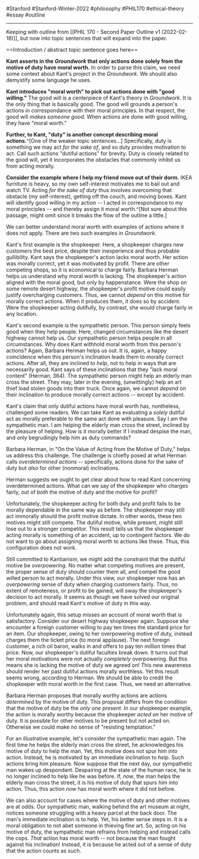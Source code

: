 #Stanford #Stanford-Winter-2022 #philosophy #PHIL170 #ethical-theory #essay #outline 
___
Keeping with outline from [[PHIL 170 - Second Paper Outline v1 (2022-02-18)]], but now into topic sentences that will expand into the paper.

==Introduction / abstract topic sentence goes here==

**Kant asserts in the *Groundwork* that only actions done solely from the motive of duty have moral worth.** In order to parse this claim, we need some context about Kant's project in the *Groundwork*. We should also demystify some language he uses.

**Kant introduces "moral worth" to pick out actions done with "good willing."** The good will is a centerpiece of Kant's theory in *Groundwork*. It is the only thing that is basically good. The good will grounds a person's actions in correspondance with their moral principles. In that respect, the good will *makes someone good*. When actions are done with good willing, they have "moral worth."

**Further, to Kant, "duty" is another concept describing moral actions.**^[One of the weaker topic sentences...] Specifically, duty is something we may act *for the sake of*, and so duty provides motivation to act. Call such actions "dutiful actions" for brevity. Duty is closely related to the good will, yet it incorporates the obstacles that commonly inhibit us from acting morally.

**Consider the example where I help my friend move out of their dorm.** IKEA furniture is heavy, so my own self-interest motivates me to bail out and watch TV. Acting *for the sake of duty* thus involves overcoming that obstacle (my self-interest), getting off the couch, and moving boxes. Kant will identify good willing in my action -- I acted in correspondance to my moral principles -- and thereby assign it moral worth.^[Not sure about this passage, might omit since it breaks the flow of the outline a little.]

We can better understand moral worth with examples of actions where it does not apply. There are two such examples in *Groundwork*.

Kant's first example is the shopkeeper. Here, a shopkeeper charges new customers the best price, despite their inexperience and thus probable gullibility. Kant says the shopkeeper's action lacks moral worth. Her action was morally correct, yet it was motivated by profit. There are other competing shops, so it is economical to charge fairly. Barbara Herman helps us understand why moral worth is lacking. The shopkeeper's action aligned with the moral good, but only by happenstance. Were the shop on some remote desert highway, the shopkeeper's profit motive could easily justify overcharging customers. Thus, we cannot *depend* on this motive for morally correct actions. When it produces them, it does so by accident. Were the shopkeeper acting dutifully, by contrast, she would charge fairly in any location.

Kant's second example is the sympathetic person. This person simply feels good when they help people. Here, changed circumstances like the desert highway cannot help us. Our sympathetic person helps people in all circumstances. Why does Kant withhold moral worth from this person's actions? Again, Barbara Herman helps us out. It is, again, a happy coincidence when this person's inclination leads them to morally correct actions. After all, they are inclined to *help*, not to help in ways that are necessarily good. Kant says of these inclinations that they "lack moral content" (Herman, 364). The sympathetic person might help an elderly man cross the street. They may, later in the evening, (unwittingly) help an art thief load stolen goods into their truck. Once again, we cannot *depend* on their inclination to produce morally correct actions -- except by accident.

Kant's claim that only dutiful actions have moral worth has, nontheless, challenged some readers. We can take Kant as evaluating a *solely* dutiful act as morally preferable to the same act done with pleasure. Say I am the sympathetic man. I am helping the elderly man cross the street, inclined by the pleasure of helping. How is it morally better if I instead despise the man, and only begrudingly help him as duty commands?

Barbara Herman, in "On the Value of Acting from the Motive of Duty," helps us address this challenge. The challenge is chiefly posed at what Herman calls *overdetermined actions* -- specifically, actions done for the sake of duty but *also* for other (nonmoral) inclinations.

Herman suggests we ought to get clear about how to read Kant concerning overdetermined actions. What can we say of the shopkeeper who charges fairly, out of *both* the motive of duty and the motive for profit?

Unfortunately, the shopkeeper acting for both duty and profit fails to be morally dependable in the same way as before. The shopkeeper may still act immorally should the profit motive dictate. In other words, these two motives might still compete. The dutiful motive, while present, might still lose out to a stronger competitor. This result tells us that the shopkeeper acting morally is something of an accident, up to contingent factors. We do not want to go about assigning moral worth to actions like these. Thus, this configuration does not work.

Still committed to Kantianism, we might add the constraint that the dutiful motive be *overpowering*. No matter what competing motives are present, the proper sense of duty should counter them all, and compel the good willed person to act morally. Under this view, our shopkeeper now has an *overpowering* sense of duty when charging customers fairly. Thus, no extent of remoteness, or profit to be gained, will sway the shopkeeper's decision to act morally. It seems as though we have solved our original problem, and should read Kant's motive of duty in this way.

Unfortunately again, this setup misses an account of moral worth that is satisfactory. Consider our desert highway shopkeeper again. Suppose she encounter a foreign customer willing to pay ten times the standard price for an item. Our shopkeeper, owing to her overpowering motive of duty, instead charges them the ticket price (to moral applause). The next foreign customer, a rich oil baron, walks in and offers to pay ten *million* times that price. Now, our shopkeeper's dutiful faculties break down. It turns out that her moral motivations were not actually *completely* overpowering. But this means she is lacking the motive of duty we agreed on! This new awareness should render her past dutiful actions morally worthless. Yet this result seems wrong, according to Herman. We should be able to credit the shopkeeper with moral worth in the first case. Thus, we need an alternative.

Barbara Herman proposes that morally worthy actions are actions *determined* by the motive of duty. This proposal differs from the condition that the motive of duty be the *only one present*. In our shopkeeper example, the action is morally worthy because the shopkeeper *acted on* her motive of duty. It is possible for other motives to be present but not acted on. Otherwise we could make no sense of "resisting temptation."

For an illustrative example, let's consider the sympathetic man again. The first time he helps the elderly man cross the street, he acknowledges his motive of duty to help the man. Yet, this motive does not spur him into action. Instead, he is motivated by an immediate inclination to *help*. Such actions bring him pleasure. Now suppose that the next day, our sympathetic man wakes up despondant. Despairing at the state of the human race, he is no longer inclined to help like he was before. If, *now*, the man helps the elderly man cross the street, it is his motive of duty that spurs him into action. Thus, this action *now* has moral worth where it did not before.

We can also account for cases where the motive of duty and other motives are at odds. Our sympathetic man, walking behind the art museum at night, notices someone struggling with a heavy parcel at the back door. The man's immediate inclination is to help. Yet, his better sense steps in. It is a moral obligation to not abet someone in thieving fine art. So, acting on his motive of duty, the sympathetic man refrains from helping and instead calls the cops. *That* action has moral worth -- not because the man fought against his inclination! Instead, it is because he acted out of a sense of duty that the action counts as such.